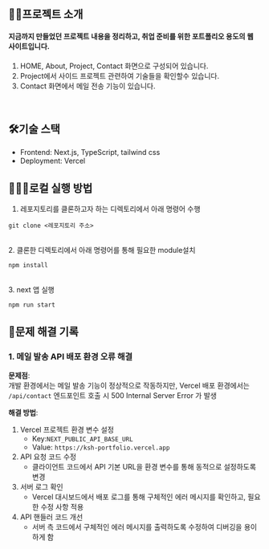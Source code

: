 ## 👩🏻프로젝트 소개

#### 지금까지 만들었던 프로젝트 내용을 정리하고, 취업 준비를 위한 포트폴리오 용도의 웹 사이트입니다.

1. HOME, About, Project, Contact 화면으로 구성되어 있습니다.
2. Project에서 사이드 프로젝트 관련하여 기술들을 확인할수 있습니다.
3. Contact 화면에서 메일 전송 기능이 있습니다.

<br/>

<!-- ### 🎥데모 영상 -->

## 🛠기술 스택

- Frontend: Next.js, TypeScript, tailwind css
- Deployment: Vercel

<!-- <p>
<img src="https://img.shields.io/badge/Next.js-000000?style=for-the-badge&logo=Next.js&logoColor=white">
<img src="https://img.shields.io/badge/Tailwind CSS-06B6D4?style=flat-square&logo=Tailwind CSS&logoColor=white"/>
</p> -->

## 🏃🏻‍♀️로컬 실행 방법

1. 레포지토리를 클론하고자 하는 디렉토리에서 아래 명령어 수행

```
git clone <레포지토리 주소>
```

<br>
2. 클론한 디렉토리에서 아래 명령어를 통해 필요한 module설치

```
npm install
```

<br>
3. next 앱 실행

```
npm run start
```

## 💭문제 해결 기록
### 1. 메일 발송 API 배포 환경 오류 해결

 **문제점**:
 <br/>
 개발 환경에서는 메일 발송 기능이 정상적으로 작동하지만, Vercel 배포 환경에서는 `/api/contact` 엔드포인트 호출 시 500 Internal Server Error 가 발생
   
**해결 방법**:
<br/>
1. Vercel 프로젝트 환경 변수 설정
   - Key:`NEXT_PUBLIC_API_BASE_URL`
   - Value: `https://ksh-portfolio.vercel.app`
2. API 요청 코드 수정
    - 클라이언트 코드에서 API 기본 URL을 환경 변수를 통해 동적으로 설정하도록 변경
3. 서버 로그 확인
   - Vercel 대시보드에서 배포 로그를 통해 구체적인 에러 메시지를 확인하고, 필요한 수정 사항 적용
4. API 핸들러 코드 개선
   - 서버 측 코드에서 구체적인 에러 메시지를 출력하도록 수정하여 디버깅을 용이하게 함
